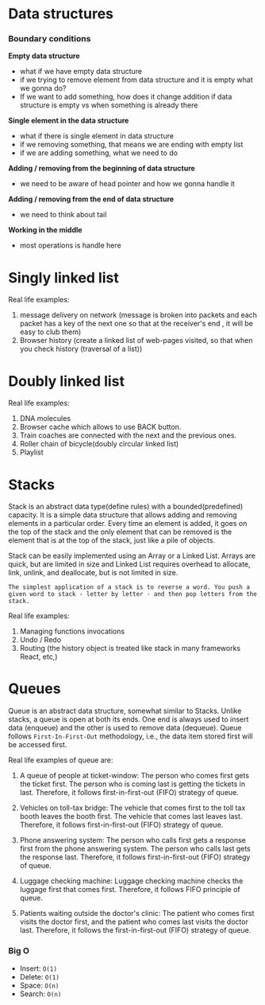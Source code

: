 # Data structures

### Boundary conditions

**Empty data structure**

- what if we have empty data structure
- if we trying to remove element from data structure and it is empty what we gonna do?
- If we want to add something, how does it change addition if data structure is empty vs when something is already there 

**Single element in the data structure**

- what if there is single element in data structure
- if we removing something, that means we are ending with empty list
- if we are adding something, what we need to do

**Adding / removing from the beginning of data structure**

- we need to be aware of head pointer and how we gonna handle it

**Adding / removing from the end of data structure**

- we need to think about tail

**Working in the middle**

- most operations is handle here

# Singly linked list

Real life examples:

1. message delivery on network (message is broken into packets and each packet has a key of the next one so that at the receiver's end , it will be easy to club them)
2. Browser history (create a linked list of web-pages visited, so that when you check history (traversal of a list))

# Doubly linked list

Real life examples:

1. DNA molecules
2. Browser cache which allows to use BACK button.
3. Train coaches are connected with the next and the previous ones.
4. Roller chain of bicycle(doubly circular linked list)
5. Playlist

#  Stacks

Stack is an abstract data type(define rules) with a bounded(predefined) capacity.
It is a simple data structure that allows adding and removing elements
in a particular order. Every time an element is added, it goes on the top
of the stack and the only element that can be removed is the element that
is at the top of the stack, just like a pile of objects.


Stack can be easily implemented using an Array or a Linked List.
Arrays are quick, but are limited in size and Linked List requires overhead to allocate,
link, unlink, and deallocate, but is not limited in size.

`The simplest application of a stack is to reverse a word. You push a given word to stack - letter by letter - and then pop letters from the stack.`

Real life examples:

1. Managing functions invocations
2. Undo / Redo
3. Routing (the history object is treated like stack in many frameworks React, etc,)


#  Queues

Queue is an abstract data structure, somewhat similar to Stacks.
Unlike stacks, a queue is open at both its ends. One end is always used
to insert data (enqueue) and the other is used to remove data (dequeue).
Queue follows `First-In-First-Out` methodology, i.e., the data item stored
first will be accessed first.

Real life examples of queue are:

1. A queue of people at ticket-window: The person who comes first gets the ticket first.
The person who is coming last is getting the tickets in last.
Therefore, it follows first-in-first-out (FIFO) strategy of queue.

2. Vehicles on toll-tax bridge: The vehicle that comes first to the toll tax booth
leaves the booth first. The vehicle that comes last leaves last. Therefore,
it follows first-in-first-out (FIFO) strategy of queue.

3. Phone answering system: The person who calls first gets a response first
from the phone answering system. The person who calls last gets the response last.
Therefore, it follows first-in-first-out (FIFO) strategy of queue.

4. Luggage checking machine: Luggage checking machine checks the luggage first that comes first.
Therefore, it follows FIFO principle of queue.

5. Patients waiting outside the doctor's clinic: The patient who comes first visits
the doctor first, and the patient who comes last visits the doctor last. Therefore,
it follows the first-in-first-out (FIFO) strategy of queue.

### Big O

 - Insert: `O(1)`
 - Delete: `O(1)`
 - Space: `O(n)`
 - Search: `O(n)`
